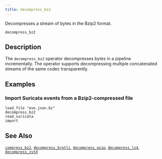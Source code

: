 ```yaml
---
title: decompress_bz2
---
```


Decompresses a stream of bytes in the Bzip2 format.

```tql
decompress_bz2
```

## Description

The `decompress_bz2` operator decompresses bytes in a pipeline incrementally.
The operator supports decompressing multiple concatenated streams
of the same codec transparently.

## Examples

### Import Suricata events from a Bzip2-compressed file

```tql
load_file "eve.json.bz"
decompress_bz2
read_suricata
import
```

## See Also

[`compress_bz2`](decompress_bz2),
[`decompress_brotli`](decompress_brotli),
[`decompress_gzip`](decompress_gzip),
[`decompress_lz4`](decompress_lz4),
[`decompress_zstd`](decompress_zstd)
